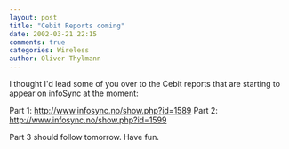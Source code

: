 ```yaml
---
layout: post
title: "Cebit Reports coming"
date: 2002-03-21 22:15
comments: true
categories: Wireless
author: Oliver Thylmann
---
```



I thought I'd lead some of you over to the Cebit reports that are starting to appear on infoSync at the moment:

Part 1: http://www.infosync.no/show.php?id=1589
Part 2: http://www.infosync.no/show.php?id=1599

Part 3 should follow tomorrow. Have fun.


